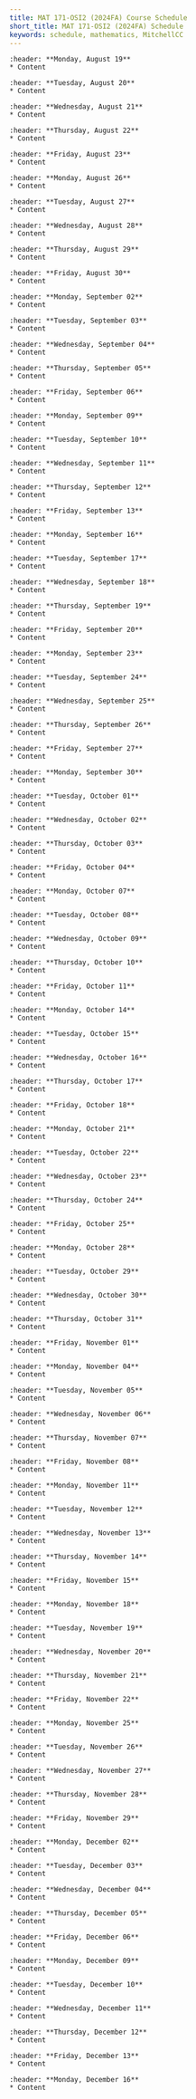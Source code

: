 ```yaml
---
title: MAT 171-OSI2 (2024FA) Course Schedule
short_title: MAT 171-OSI2 (2024FA) Schedule
keywords: schedule, mathematics, MitchellCC
---
```


```{card} 
:header: **Monday, August 19**
* Content
```

```{card} 
:header: **Tuesday, August 20**
* Content
```

```{card} 
:header: **Wednesday, August 21**
* Content
```

```{card} 
:header: **Thursday, August 22**
* Content
```

```{card} 
:header: **Friday, August 23**
* Content
```

```{card} 
:header: **Monday, August 26**
* Content
```

```{card} 
:header: **Tuesday, August 27**
* Content
```

```{card} 
:header: **Wednesday, August 28**
* Content
```

```{card} 
:header: **Thursday, August 29**
* Content
```

```{card} 
:header: **Friday, August 30**
* Content
```

```{card} 
:header: **Monday, September 02**
* Content
```

```{card} 
:header: **Tuesday, September 03**
* Content
```

```{card} 
:header: **Wednesday, September 04**
* Content
```

```{card} 
:header: **Thursday, September 05**
* Content
```

```{card} 
:header: **Friday, September 06**
* Content
```

```{card} 
:header: **Monday, September 09**
* Content
```

```{card} 
:header: **Tuesday, September 10**
* Content
```

```{card} 
:header: **Wednesday, September 11**
* Content
```

```{card} 
:header: **Thursday, September 12**
* Content
```

```{card} 
:header: **Friday, September 13**
* Content
```

```{card} 
:header: **Monday, September 16**
* Content
```

```{card} 
:header: **Tuesday, September 17**
* Content
```

```{card} 
:header: **Wednesday, September 18**
* Content
```

```{card} 
:header: **Thursday, September 19**
* Content
```

```{card} 
:header: **Friday, September 20**
* Content
```

```{card} 
:header: **Monday, September 23**
* Content
```

```{card} 
:header: **Tuesday, September 24**
* Content
```

```{card} 
:header: **Wednesday, September 25**
* Content
```

```{card} 
:header: **Thursday, September 26**
* Content
```

```{card} 
:header: **Friday, September 27**
* Content
```

```{card} 
:header: **Monday, September 30**
* Content
```

```{card} 
:header: **Tuesday, October 01**
* Content
```

```{card} 
:header: **Wednesday, October 02**
* Content
```

```{card} 
:header: **Thursday, October 03**
* Content
```

```{card} 
:header: **Friday, October 04**
* Content
```

```{card} 
:header: **Monday, October 07**
* Content
```

```{card} 
:header: **Tuesday, October 08**
* Content
```

```{card} 
:header: **Wednesday, October 09**
* Content
```

```{card} 
:header: **Thursday, October 10**
* Content
```

```{card} 
:header: **Friday, October 11**
* Content
```

```{card} 
:header: **Monday, October 14**
* Content
```

```{card} 
:header: **Tuesday, October 15**
* Content
```

```{card} 
:header: **Wednesday, October 16**
* Content
```

```{card} 
:header: **Thursday, October 17**
* Content
```

```{card} 
:header: **Friday, October 18**
* Content
```

```{card} 
:header: **Monday, October 21**
* Content
```

```{card} 
:header: **Tuesday, October 22**
* Content
```

```{card} 
:header: **Wednesday, October 23**
* Content
```

```{card} 
:header: **Thursday, October 24**
* Content
```

```{card} 
:header: **Friday, October 25**
* Content
```

```{card} 
:header: **Monday, October 28**
* Content
```

```{card} 
:header: **Tuesday, October 29**
* Content
```

```{card} 
:header: **Wednesday, October 30**
* Content
```

```{card} 
:header: **Thursday, October 31**
* Content
```

```{card} 
:header: **Friday, November 01**
* Content
```

```{card} 
:header: **Monday, November 04**
* Content
```

```{card} 
:header: **Tuesday, November 05**
* Content
```

```{card} 
:header: **Wednesday, November 06**
* Content
```

```{card} 
:header: **Thursday, November 07**
* Content
```

```{card} 
:header: **Friday, November 08**
* Content
```

```{card} 
:header: **Monday, November 11**
* Content
```

```{card} 
:header: **Tuesday, November 12**
* Content
```

```{card} 
:header: **Wednesday, November 13**
* Content
```

```{card} 
:header: **Thursday, November 14**
* Content
```

```{card} 
:header: **Friday, November 15**
* Content
```

```{card} 
:header: **Monday, November 18**
* Content
```

```{card} 
:header: **Tuesday, November 19**
* Content
```

```{card} 
:header: **Wednesday, November 20**
* Content
```

```{card} 
:header: **Thursday, November 21**
* Content
```

```{card} 
:header: **Friday, November 22**
* Content
```

```{card} 
:header: **Monday, November 25**
* Content
```

```{card} 
:header: **Tuesday, November 26**
* Content
```

```{card} 
:header: **Wednesday, November 27**
* Content
```

```{card} 
:header: **Thursday, November 28**
* Content
```

```{card} 
:header: **Friday, November 29**
* Content
```

```{card} 
:header: **Monday, December 02**
* Content
```

```{card} 
:header: **Tuesday, December 03**
* Content
```

```{card} 
:header: **Wednesday, December 04**
* Content
```

```{card} 
:header: **Thursday, December 05**
* Content
```

```{card} 
:header: **Friday, December 06**
* Content
```

```{card} 
:header: **Monday, December 09**
* Content
```

```{card} 
:header: **Tuesday, December 10**
* Content
```

```{card} 
:header: **Wednesday, December 11**
* Content
```

```{card} 
:header: **Thursday, December 12**
* Content
```

```{card} 
:header: **Friday, December 13**
* Content
```

```{card} 
:header: **Monday, December 16**
* Content
```